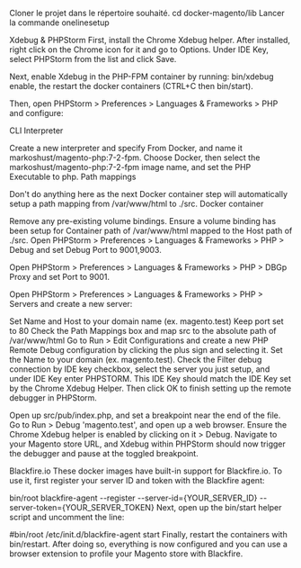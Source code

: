 Cloner le projet dans le répertoire souhaité.
cd docker-magento/lib
Lancer la commande onelinesetup 

Xdebug & PHPStorm
First, install the Chrome Xdebug helper. After installed, right click on the Chrome icon for it and go to Options. Under IDE Key, select PHPStorm from the list and click Save.

Next, enable Xdebug in the PHP-FPM container by running: bin/xdebug enable, the restart the docker containers (CTRL+C then bin/start).

Then, open PHPStorm > Preferences > Languages & Frameworks > PHP and configure:

CLI Interpreter

Create a new interpreter and specify From Docker, and name it markoshust/magento-php:7-2-fpm.
Choose Docker, then select the markoshust/magento-php:7-2-fpm image name, and set the PHP Executable to php.
Path mappings

Don't do anything here as the next Docker container step will automatically setup a path mapping from /var/www/html to ./src.
Docker container

Remove any pre-existing volume bindings.
Ensure a volume binding has been setup for Container path of /var/www/html mapped to the Host path of ./src.
Open PHPStorm > Preferences > Languages & Frameworks > PHP > Debug and set Debug Port to 9001,9003.

Open PHPStorm > Preferences > Languages & Frameworks > PHP > DBGp Proxy and set Port to 9001.

Open PHPStorm > Preferences > Languages & Frameworks > PHP > Servers and create a new server:

Set Name and Host to your domain name (ex. magento.test)
Keep port set to 80
Check the Path Mappings box and map src to the absolute path of /var/www/html
Go to Run > Edit Configurations and create a new PHP Remote Debug configuration by clicking the plus sign and selecting it. Set the Name to your domain (ex. magento.test). Check the Filter debug connection by IDE key checkbox, select the server you just setup, and under IDE Key enter PHPSTORM. This IDE Key should match the IDE Key set by the Chrome Xdebug Helper. Then click OK to finish setting up the remote debugger in PHPStorm.

Open up src/pub/index.php, and set a breakpoint near the end of the file. Go to Run > Debug 'magento.test', and open up a web browser. Ensure the Chrome Xdebug helper is enabled by clicking on it > Debug. Navigate to your Magento store URL, and Xdebug within PHPStorm should now trigger the debugger and pause at the toggled breakpoint.

Blackfire.io
These docker images have built-in support for Blackfire.io. To use it, first register your server ID and token with the Blackfire agent:

bin/root blackfire-agent --register --server-id={YOUR_SERVER_ID} --server-token={YOUR_SERVER_TOKEN}
Next, open up the bin/start helper script and uncomment the line:

#bin/root /etc/init.d/blackfire-agent start
Finally, restart the containers with bin/restart. After doing so, everything is now configured and you can use a browser extension to profile your Magento store with Blackfire.
